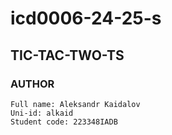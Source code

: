 # icd0006-24-25-s
## TIC-TAC-TWO-TS
### AUTHOR

````
Full name: Aleksandr Kaidalov
Uni-id: alkaid
Student code: 223348IADB
````